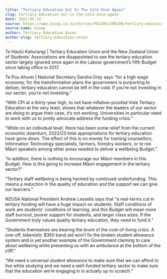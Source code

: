 ```yaml
---
title: "Tertiary Education Out In The Cold Once Again"
slug: tertiary-education-out-in-the-cold-once-again
date: 2022-05-19
source: https://www.scoop.co.nz/stories/PO2205/S00190/tertiary-education-out-in-the-cold-once-again.htm
source-name: Scoop
author: Tertiary Education Union
author-slug: tertiary-education-union
---
```


<p>Te Hautū Kahurangi | Tertiary Education Union and the
New Zealand Union of Students’ Associations are
disappointed to see the tertiary education sector largely
ignored once again in the Labour government’s fifth Budget
since taking office in 2017.</p>

<p>Te Pou Ahurei | National
Secretary Sandra Grey says “for a high wage economy, for
the transformation plans the government is purporting to
deliver, tertiary education cannot be left in the cold. If
you’re not investing in our sector, you’re not
investing.”</p>

<p>“With CPI at a thirty-year high, to
not have inflation-proofed Vote Tertiary Education at the
very least, shows that whatever the leaders of our sector
are doing to argue their case, it’s not working.
Universities in particular need to work with us to jointly
advocate address the funding crisis.”</p>

<p>“While on an
individual level, there has been some relief from the
current economic downturn, 2022/23 total appropriations for
tertiary education have gone down. The effect of this is no
money for training counsellors, Information Technology
specialists, farmers, forestry workers, or te reo Māori
speakers among other areas needed to deliver a wellbeing
Budget.”.</p>

<p>“In addition, there is nothing to
encourage our Māori members in this Budget. How is this
going to increase Māori engagement in the tertiary
sector?”</p>

<p>“Tertiary staff wellbeing is being harmed
by continued underfunding. This means a reduction in the
quality of education and the support we can give our
learners.”</p>

<p>NZUSA National President Andrew Lessells
says that “a real-terms cut in tertiary funding will have
a huge impact on students. Staff conditions of work are
students’ conditions of learning, and this Budget will
mean more staff burnout, poorer support for students, and
larger class sizes. If the Government truly values quality
tertiary education, they need to fund
it.”</p>

<p>“Students themselves are bearing the brunt of
the cost-of-living crisis. A one-off, tokenistic $350 band
aid won’t fix the broken student allowance system and is
yet another example of the Government claiming to care about
wellbeing while presenting us with an ambulance at the
bottom of the cliff.”</p>

<p>“We need a universal student
allowance to make sure that we can afford to live while
studying and we need a well-funded tertiary sector to make
sure that the education we’re engaging in is actually up
to
scratch.”</p>

